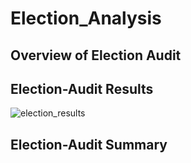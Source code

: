 # Election_Analysis
## Overview of Election Audit
  
## Election-Audit Results
![election_results](https://user-images.githubusercontent.com/114452770/197665433-685ac99d-dbe4-4f9b-9c53-29db5b1dc1dd.PNG)




## Election-Audit Summary
